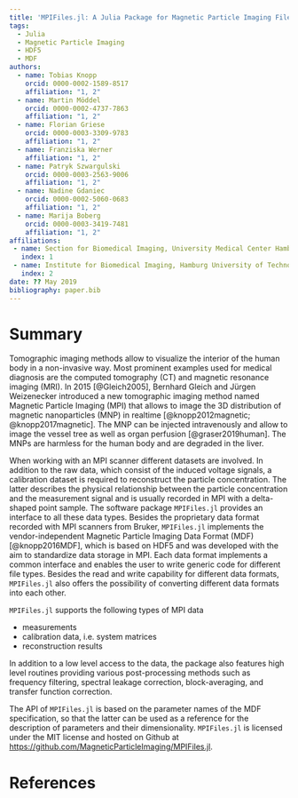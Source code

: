 ```yaml
---
title: 'MPIFiles.jl: A Julia Package for Magnetic Particle Imaging Files'
tags:
  - Julia
  - Magnetic Particle Imaging
  - HDF5
  - MDF
authors:
  - name: Tobias Knopp
    orcid: 0000-0002-1589-8517
    affiliation: "1, 2"
  - name: Martin Möddel
    orcid: 0000-0002-4737-7863
    affiliation: "1, 2"
  - name: Florian Griese
    orcid: 0000-0003-3309-9783
    affiliation: "1, 2"
  - name: Franziska Werner
    affiliation: "1, 2"
  - name: Patryk Szwargulski
    orcid: 0000-0003-2563-9006
    affiliation: "1, 2"
  - name: Nadine Gdaniec
    orcid: 0000-0002-5060-0683
    affiliation: "1, 2"
  - name: Marija Boberg
    orcid: 0000-0003-3419-7481
    affiliation: "1, 2"
affiliations:
 - name: Section for Biomedical Imaging, University Medical Center Hamburg-Eppendorf
   index: 1
 - name: Institute for Biomedical Imaging, Hamburg University of Technology
   index: 2
date: ?? May 2019
bibliography: paper.bib
---
```


# Summary

Tomographic imaging methods allow to visualize the interior of the human body in a
non-invasive way. Most prominent examples used for medical diagnosis are the
computed tomography (CT) and magnetic resonance imaging (MRI).
In 2015 [@Gleich2005], Bernhard Gleich and Jürgen Weizenecker introduced a new tomographic
imaging method named Magnetic Particle Imaging (MPI) that allows to image
the 3D distribution of magnetic nanoparticles (MNP) in realtime [@knopp2012magnetic; @knopp2017magnetic].
The MNP can be injected intravenously and allow to image the vessel tree as well
as organ perfusion [@graser2019human]. The MNPs are harmless for the human body and are degraded in the
liver.

When working with an MPI scanner different datasets are involved. In addition to the raw data, which consist of the induced voltage signals, a calibration dataset is required to reconstruct the particle concentration. The latter describes the physical relationship between the particle concentration and the measurement signal and is usually recorded in MPI with a delta-shaped point sample.
The software package ``MPIFiles.jl`` provides an interface to all these data types. Besides the proprietary data format recorded with MPI scanners from Bruker, ``MPIFiles.jl`` implements the vendor-independent Magnetic Particle Imaging
Data Format (MDF)[@knopp2016MDF], which is based on HDF5 and was developed with the aim to standardize data storage in MPI. Each data format implements a common interface and enables the user to write generic code for different file types. Besides the read and write capability for different data formats, ``MPIFiles.jl`` also offers the possibility of converting different data formats into each other.

``MPIFiles.jl`` supports the following types of MPI data

* measurements
* calibration data, i.e. system matrices
* reconstruction results

In addition to a low level access to the data, the package also features
high level routines providing various post-processing methods such as
frequency filtering, spectral leakage correction, block-averaging, and
transfer function correction.

The API of ``MPIFiles.jl`` is based on the parameter names of the MDF specification, so that the latter can be used as a reference for the description of parameters and their dimensionality.
``MPIFiles.jl`` is licensed under the MIT license and hosted on Github at
https://github.com/MagneticParticleImaging/MPIFiles.jl.

# References
